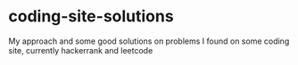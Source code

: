 #  coding-site-solutions
My approach and some good solutions on problems I found on some coding site, currently hackerrank and leetcode
